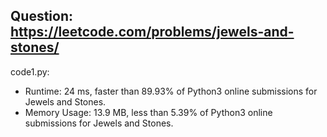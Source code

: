 ## Question: https://leetcode.com/problems/jewels-and-stones/

code1.py:
* Runtime: 24 ms, faster than 89.93% of Python3 online submissions for Jewels and Stones.
* Memory Usage: 13.9 MB, less than 5.39% of Python3 online submissions for Jewels and Stones.
